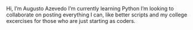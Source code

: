 Hi, I’m Augusto Azevedo
I’m currently learning Python
I’m looking to collaborate on posting everything I can, like better scripts and my college excercises for those who are just starting as coders.


<!---
Augustohfa/Augustohfa is a ✨ special ✨ repository because its `README.md` (this file) appears on your GitHub profile.
You can click the Preview link to take a look at your changes.
--->

